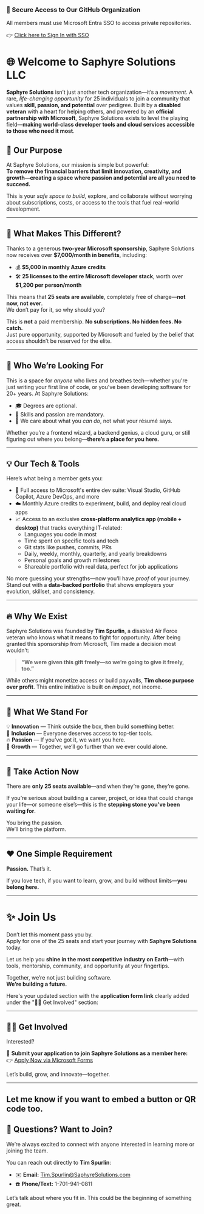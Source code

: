 ### 🔐 Secure Access to Our GitHub Organization
All members must use Microsoft Entra SSO to access private repositories.

👉 [Click here to Sign In with SSO](https://github.com/orgs/Saphyre-Solutions-LLC/sso)


# 🌐 Welcome to Saphyre Solutions LLC

**Saphyre Solutions** isn’t just another tech organization—it’s a *movement*. A rare, *life-changing opportunity* for 25 individuals to join a community that values **skill, passion, and potential** over pedigree. Built by a **disabled veteran** with a heart for helping others, and powered by an **official partnership with Microsoft**, Saphyre Solutions exists to level the playing field—**making world-class developer tools and cloud services accessible to those who need it most**.

## 🎯 Our Purpose

At Saphyre Solutions, our mission is simple but powerful:  
**To remove the financial barriers that limit innovation, creativity, and growth—creating a space where passion and potential are all you need to succeed.**

This is your *safe space to build*, explore, and collaborate without worrying about subscriptions, costs, or access to the tools that fuel real-world development.

---

## 💎 What Makes This Different?

Thanks to a generous **two-year Microsoft sponsorship**, Saphyre Solutions now receives over **$7,000/month in benefits**, including:

- 💰 **$5,000 in monthly Azure credits**
- 🛠️ **25 licenses to the entire Microsoft developer stack**, worth over **$1,200 per person/month**

This means that **25 seats are available**, completely free of charge—**not now, not ever**.  
We don’t pay for it, so why should you?

This is **not** a paid membership. **No subscriptions. No hidden fees. No catch.**  
Just pure opportunity, supported by Microsoft and fueled by the belief that access shouldn’t be reserved for the elite.

---

## 👥 Who We’re Looking For

This is a space for *anyone* who lives and breathes tech—whether you're just writing your first line of code, or you've been developing software for 20+ years. At Saphyre Solutions:

- 🎓 Degrees are optional. 
- 🧠 Skills and passion are mandatory.
- 🧹 We care about what you *can do*, not what your résumé says.

Whether you’re a frontend wizard, a backend genius, a cloud guru, or still figuring out where you belong—**there’s a place for you here.**

---

## 💡 Our Tech & Tools

Here’s what being a member gets you:

- 🔧 Full access to Microsoft's entire dev suite: Visual Studio, GitHub Copilot, Azure DevOps, and more
- ☁️ Monthly Azure credits to experiment, build, and deploy real cloud apps
- 📈 Access to an exclusive **cross-platform analytics app (mobile + desktop)** that tracks everything IT-related:
  - Languages you code in most
  - Time spent on specific tools and tech
  - Git stats like pushes, commits, PRs
  - Daily, weekly, monthly, quarterly, and yearly breakdowns
  - Personal goals and growth milestones
  - Shareable portfolio with real data, perfect for job applications

No more guessing your strengths—now you’ll have *proof* of your journey. Stand out with a **data-backed portfolio** that shows employers your evolution, skillset, and consistency.

---

## 🔥 Why We Exist

Saphyre Solutions was founded by **Tim Spurlin**, a disabled Air Force veteran who knows what it means to fight for opportunity. After being granted this sponsorship from Microsoft, Tim made a decision most wouldn’t:

> **“We were given this gift freely—so we’re going to give it freely, too.”**

While others might monetize access or build paywalls, **Tim chose purpose over profit**. This entire initiative is built on *impact*, not income.

---

## 💬 What We Stand For

💡 **Innovation** — Think outside the box, then build something better.  
🤝 **Inclusion** — Everyone deserves access to top-tier tools.  
🔥 **Passion** — If you’ve got it, we want you here.  
🚀 **Growth** — Together, we’ll go further than we ever could alone.

---

## 📢 Take Action Now

There are **only 25 seats available**—and when they’re gone, they’re gone.

If you’re serious about building a career, project, or idea that could change your life—or someone else’s—this is the **stepping stone you’ve been waiting for**.

You bring the passion.  
We’ll bring the platform.

---

## ❤️ One Simple Requirement

**Passion.** That’s it.

If you love tech, if you want to learn, grow, and build without limits—**you belong here.**

---

# ✨ Join Us

Don’t let this moment pass you by.  
Apply for one of the 25 seats and start your journey with **Saphyre Solutions** today.

Let us help you **shine in the most competitive industry on Earth**—with tools, mentorship, community, and opportunity at your fingertips.

Together, we’re not just building software.  
**We’re building a future.**

Here's your updated section with the **application form link** clearly added under the "🙋‍♂️ Get Involved" section:

---

## 🙋‍♂️ Get Involved

Interested?

📌 **Submit your application to join Saphyre Solutions as a member here:**  
👉 [Apply Now via Microsoft Forms](https://forms.office.com/Pages/ResponsePage.aspx?id=DQSIkWdsW0yxEjajBLZtrQAAAAAAAAAAAAN__4XGFdtUNEJZTUxaQUVPUTJPQ0s2VEJOUTVUTU5DSC4u)

Let’s build, grow, and innovate—together.

---

Let me know if you want to embed a button or QR code too.
---

## 📲 Questions? Want to Join?

We’re always excited to connect with anyone interested in learning more or joining the team.

You can reach out directly to **Tim Spurlin**:

- ✉️ **Email:** [Tim.Spurlin@SaphyreSolutions.com](mailto:Tim.Spurlin@SaphyreSolutions.com)  
- ☎️ **Phone/Text:** 1-701-941-0811

Let’s talk about where you fit in. This could be the beginning of something great.

